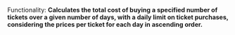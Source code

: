 Functionality: **Calculates the total cost of buying a specified number of tickets over a given number of days, with a daily limit on ticket purchases, considering the prices per ticket for each day in ascending order.**